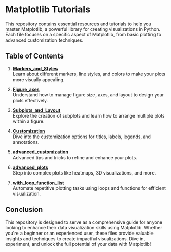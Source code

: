 # Matplotlib Tutorials

This repository contains essential resources and tutorials to help you master Matplotlib, a powerful library for creating visualizations in Python. Each file focuses on a specific aspect of Matplotlib, from basic plotting to advanced customization techniques.

## Table of Contents

1. **[Markers_and_Styles](https://github.com/jubairt/Matplotlib/blob/main/Markers_and_Styles.ipynb)**  
   Learn about different markers, line styles, and colors to make your plots more visually appealing.

2. **[Figure_axes](https://github.com/jubairt/Matplotlib/blob/main/Figure_axes.ipynb)**  
   Understand how to manage figure size, axes, and layout to design your plots effectively.

3. **[Subplots_and_Layout](https://github.com/jubairt/Matplotlib/blob/main/Subplots_and_Layout.ipynb)**  
   Explore the creation of subplots and learn how to arrange multiple plots within a figure.

4. **[Customization](https://github.com/jubairt/Matplotlib/blob/main/Customization.ipynb)**  
   Dive into the customization options for titles, labels, legends, and annotations.

5. **[advanced_customization](https://github.com/jubairt/Matplotlib/blob/main/advanced_customization.ipynb)**  
   Advanced tips and tricks to refine and enhance your plots.

6. **[advanced_plots](https://github.com/jubairt/Matplotlib/blob/main/advanced_plots.ipynb)**  
   Step into complex plots like heatmaps, 3D visualizations, and more.

7. **[with_loop_function_list](https://github.com/jubairt/Matplotlib/blob/main/with_loop_function_list.ipynb)**  
   Automate repetitive plotting tasks using loops and functions for efficient visualization.

## Conclusion

This repository is designed to serve as a comprehensive guide for anyone looking to enhance their data visualization skills using Matplotlib. Whether you're a beginner or an experienced user, these files provide valuable insights and techniques to create impactful visualizations. Dive in, experiment, and unlock the full potential of your data with Matplotlib!
